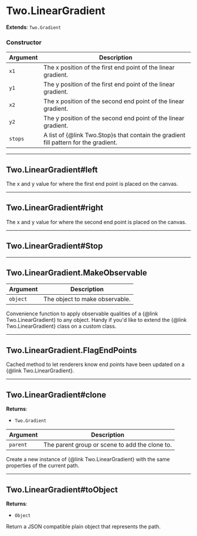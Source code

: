 # Two.LinearGradient


__Extends__: `Two.Gradient`





### Constructor


| Argument | Description |
| ---- | ----------- |
| `x1` | The x position of the first end point of the linear gradient. |
| `y1` | The y position of the first end point of the linear gradient. |
| `x2` | The x position of the second end point of the linear gradient. |
| `y2` | The y position of the second end point of the linear gradient. |
| `stops` | A list of {@link Two.Stop}s that contain the gradient fill pattern for the gradient. |



---

## Two.LinearGradient#left






The x and y value for where the first end point is placed on the canvas.











---

## Two.LinearGradient#right






The x and y value for where the second end point is placed on the canvas.











---

## Two.LinearGradient#Stop
















---

## Two.LinearGradient.MakeObservable








| Argument | Description |
| ---- | ----------- |
| `object` | The object to make observable. |


Convenience function to apply observable qualities of a {@link Two.LinearGradient} to any object. Handy if you'd like to extend the {@link Two.LinearGradient} class on a custom class.





---

## Two.LinearGradient.FlagEndPoints










Cached method to let renderers know end points have been updated on a {@link Two.LinearGradient}.





---

## Two.LinearGradient#clone


__Returns__:



+ `Two.Gradient`











| Argument | Description |
| ---- | ----------- |
| `parent` | The parent group or scene to add the clone to. |


Create a new instance of {@link Two.LinearGradient} with the same properties of the current path.





---

## Two.LinearGradient#toObject


__Returns__:



+ `Object`













Return a JSON compatible plain object that represents the path.




